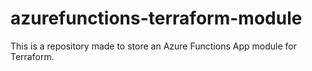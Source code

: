 # azurefunctions-terraform-module
This is a repository made to store an Azure Functions App module for Terraform.
